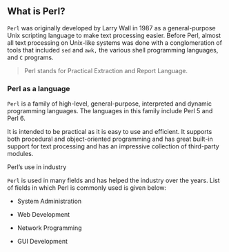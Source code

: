 ## What is Perl?

`Perl` was originally developed by Larry Wall in 1987 as a general-purpose Unix scripting language to make text processing easier. Before Perl, almost all text processing on Unix-like systems was done with a conglomeration of tools that included `sed` and `awk,` the various shell programming languages, and `C` programs.

> Perl stands for Practical Extraction and Report Language.

### Perl as a language

`Perl` is a family of high-level, general-purpose, interpreted and dynamic programming languages. The languages in this family include Perl 5 and Perl 6.

It is intended to be practical as it is easy to use and efficient. It supports both procedural and object-oriented programming and has great built-in support for text processing and has an impressive collection of third-party modules.

Perl’s use in industry

`Perl` is used in many fields and has helped the industry over the years. List of fields in which Perl is commonly used is given below:

* System Administration

* Web Development

* Network Programming

* GUI Development
